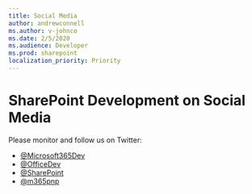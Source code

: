 ```yaml
---
title: Social Media
author: andrewconnell
ms.author: v-johnco
ms.date: 2/5/2020
ms.audience: Developer
ms.prod: sharepoint
localization_priority: Priority
---
```


# SharePoint Development on Social Media

Please monitor and follow us on Twitter:

- [@Microsoft365Dev](https://twitter.com/Microsoft365Dev)
- [@OfficeDev](https://twitter.com/officedev)
- [@SharePoint](https://twitter.com/sharepoint)
- [@m365pnp](https://twitter.com/m365pnp)
